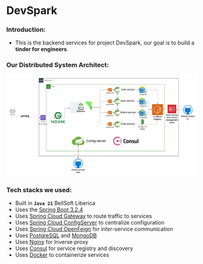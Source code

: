 # DevSpark

### Introduction:
* This is the backend services for project DevSpark, our goal is to build a **tinder for engineers**

### Our Distributed System Architect:
![devspark_backend_architect.png](devspark_backend_architect.png)

### Tech stacks we used:

* Built in **`Java 21`** BellSoft Liberica 
* Uses the [Spring Boot 3.2.4](https://github.com/spring-projects/spring-boot)
* Uses [Spring Cloud Gateway](https://github.com/spring-cloud/spring-cloud-gateway) to route traffic to services
* Uses [Spring Cloud ConfigServer](https://github.com/spring-cloud/spring-cloud-config) to centralize configuration
* Uses [Spring Cloud OpenFeign](https://github.com/spring-cloud/spring-cloud-openfeign) for inter-service communication
* Uses [PostgreSQL](https://github.com/postgres) and [MongoDB](https://github.com/mongodb/mongo)
* Uses [Nginx](https://github.com/nginx) for Inverse proxy
* Uses [Consul](https://github.com/hashicorp/consul) for service registry and discovery
* Uses [Docker](https://github.com/docker) to containerize services